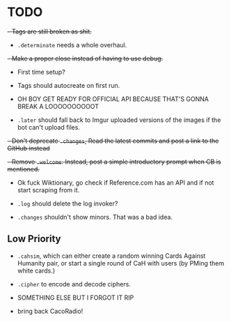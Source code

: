 # TODO

 ~~- Tags are still broken as shit.~~

 - `.determinate` needs a whole overhaul.

 ~~- Make a proper close instead of having to use debug.~~

 - First time setup?

 - Tags should autocreate on first run.

 - OH BOY GET READY FOR OFFICIAL API BECAUSE THAT'S GONNA BREAK A LOOOOOOOOOOT

 - `.later` should fall back to Imgur uploaded versions of the images if the bot can't upload files.

 ~~- Don't deprecate `.changes`, Read the latest commits and post a link to the GitHub instead~~

 ~~- Remove `.welcome`. Instead, post a simple introductory prompt when CB is mentioned.~~

 - Ok fuck Wiktionary, go check if Reference.com has an API and if not start scraping from it.

 - `.log` should delete the log invoker?

 - `.changes` shouldn't show minors. That was a bad idea.

## Low Priority

 - `.cahsim`, which can either create a random winning Cards Against Humanity  pair, or start a single round of CaH with users (by PMing them white cards.)

 - `.cipher` to encode and decode ciphers.

 - SOMETHING ELSE BUT I FORGOT IT RIP

 - bring back CacoRadio!

